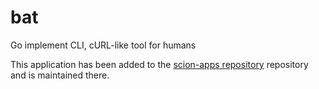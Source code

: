 # bat
Go implement CLI, cURL-like tool for humans

This application has been added to the [scion-apps repository](https://github.com/netsec-ethz/scion-apps) repository and is maintained there.
